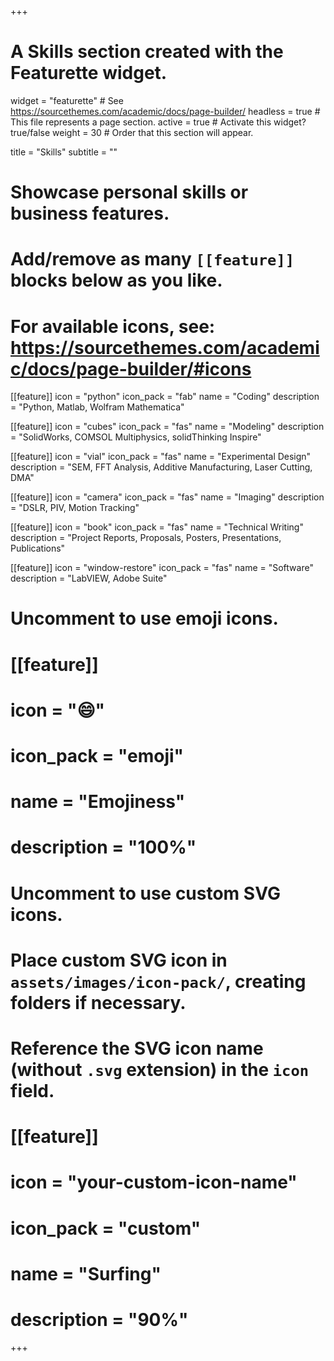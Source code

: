 +++
# A Skills section created with the Featurette widget.
widget = "featurette"  # See https://sourcethemes.com/academic/docs/page-builder/
headless = true  # This file represents a page section.
active = true  # Activate this widget? true/false
weight = 30  # Order that this section will appear.

title = "Skills"
subtitle = ""

# Showcase personal skills or business features.
# 
# Add/remove as many `[[feature]]` blocks below as you like.
# 
# For available icons, see: https://sourcethemes.com/academic/docs/page-builder/#icons

[[feature]]
  icon = "python"
  icon_pack = "fab"
  name = "Coding"
  description = "Python, Matlab, Wolfram Mathematica"
  
[[feature]]
  icon = "cubes"
  icon_pack = "fas"
  name = "Modeling"
  description = "SolidWorks, COMSOL Multiphysics, solidThinking Inspire"  
  
[[feature]]
  icon = "vial"
  icon_pack = "fas"
  name = "Experimental Design"
  description = "SEM, FFT Analysis, Additive Manufacturing, Laser Cutting, DMA"

[[feature]]
  icon = "camera"
  icon_pack = "fas"
  name = "Imaging"
  description = "DSLR, PIV, Motion Tracking"

[[feature]]
  icon = "book"
  icon_pack = "fas"
  name = "Technical Writing"
  description = "Project Reports, Proposals, Posters, Presentations, Publications"

[[feature]]
  icon = "window-restore"
  icon_pack = "fas"
  name = "Software"
  description = "LabVIEW, Adobe Suite"

# Uncomment to use emoji icons.
# [[feature]]
#  icon = ":smile:"
#  icon_pack = "emoji"
#  name = "Emojiness"
#  description = "100%"  

# Uncomment to use custom SVG icons.
# Place custom SVG icon in `assets/images/icon-pack/`, creating folders if necessary.
# Reference the SVG icon name (without `.svg` extension) in the `icon` field.
# [[feature]]
#  icon = "your-custom-icon-name"
#  icon_pack = "custom"
#  name = "Surfing"
#  description = "90%"

+++

